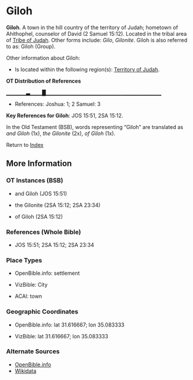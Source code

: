 # Giloh
**Giloh**. 
A town in the hill country of the territory of Judah; hometown of Ahithophel, counselor of David (2 Samuel 15:12). 
Located in the tribal area of [Tribe of Judah](../../../groups/md/acai/Judah.md). 
Other forms include: 
*Gilo*, *Gilonite*. 
Giloh is also referred to as: 
Giloh (Group). 




Other information about Giloh:


* Is located within the following region(s): 
[Territory of Judah](TerritoryOfJudah.md). 


**OT Distribution of References**

▁▁▁▁▁▃▁▁▁█▁▁▁▁▁▁▁▁▁▁▁▁▁▁▁▁▁▁▁▁▁▁▁▁▁▁▁▁▁
* References: Joshua: 1; 2 Samuel: 3



**Key References for Giloh**: 
JOS 15:51, 2SA 15:12. 


In the Old Testament (BSB), words representing “Giloh” are translated as 
*and Giloh* (1x), *the Gilonite* (2x), *of Giloh* (1x). 




Return to [Index](00-Index.md)

## More Information

### OT Instances (BSB)

* and Giloh (JOS 15:51)

* the Gilonite (2SA 15:12; 2SA 23:34)

* of Giloh (2SA 15:12)



### References (Whole Bible)

* JOS 15:51; 2SA 15:12; 2SA 23:34


### Place Types

* OpenBible.info: settlement

* VizBible: City

* ACAI: town



### Geographic Coordinates

* OpenBible.info: lat 31.616667; lon 35.083333

* VizBible: lat 31.616667; lon 35.083333



### Alternate Sources

* [OpenBible.info](https://www.openbible.info/geo/ancient/a6df20a)
* [Wikidata](http://www.wikidata.org/entity/Q5562556)



